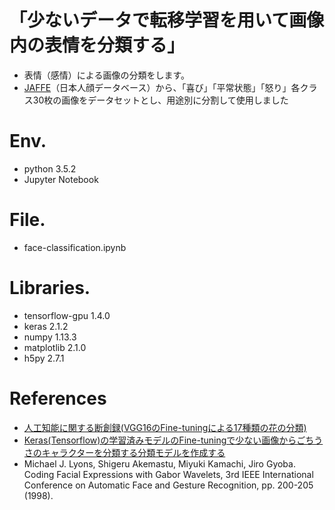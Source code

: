 # 「少ないデータで転移学習を用いて画像内の表情を分類する」
* 表情（感情）による画像の分類をします。
* [JAFFE][c]（日本人顔データベース）から、「喜び」「平常状態」「怒り」各クラス30枚の画像をデータセットとし、用途別に分割して使用しました

# Env.
* python 3.5.2
* Jupyter Notebook

# File.
* face-classification.ipynb

# Libraries.
* tensorflow-gpu 1.4.0
* keras 2.1.2
* numpy 1.13.3
* matplotlib 2.1.0
* h5py 2.7.1

# References
* [人工知能に関する断創録(VGG16のFine-tuningによる17種類の花の分類)][a]
* [Keras(Tensorflow)の学習済みモデルのFine-tuningで少ない画像からごちうさのキャラクターを分類する分類モデルを作成する][b]
* Michael J. Lyons, Shigeru Akemastu, Miyuki Kamachi, Jiro Gyoba.
Coding Facial Expressions with Gabor Wavelets, 3rd IEEE International Conference on Automatic Face and Gesture Recognition, pp. 200-205 (1998).

[a]:http://aidiary.hatenablog.com/entry/20170131/1485864665
[b]:https://qiita.com/kazuki_hayakawa/items/c93a21313ccbd235b82b
[c]:http://www.kasrl.org/jaffe.html


